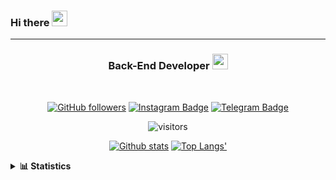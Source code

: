 ### Hi there <img height="25" width="25"  src="https://camo.githubusercontent.com/35d3d11359a49bf12aebb834cc13fd81b95eff4e/68747470733a2f2f6d656469612e67697068792e636f6d2f6d656469612f6876524a434c467a6361737252346961377a2f67697068792e676966">

<hr>

<div align="center">
  
### Back-End Developer <img height="25" src="https://camo.githubusercontent.com/40dff491d4e8123af55298ef908faedb66c463e5/68747470733a2f2f6d656469612e67697068792e636f6d2f6d656469612f57556c706c634d704f43456d5447427442572f67697068792e676966">
 
</div>

<br>

<div align="center">

[![GitHub followers](https://img.shields.io/github/followers/hanifazzuhdi?label=Follow&style=social)](https://github.com/hanifazzuhdi/?tab=follow) 
[![Instagram Badge](https://img.shields.io/badge/-hanifazzuhdi-blue?style=social&logo=Instagram&link=https://www.instagram.com/hnfhanif52/)](https://www.instagram.com/hnfhanif52/)
[![Telegram Badge](https://img.shields.io/badge/-hanifazzuhdi-blue?style=social&logo=telegram&link=https://www.t.me/hanif0198/)](https://www.t.me/hanif0198/) 

![visitors](https://visitor-badge.glitch.me/badge?page_id=hanifazzuhdi.hanifazzuhdi)

[![Github stats](https://github-readme-stats.vercel.app/api?username=hanifazzuhdi&count_private=true&title_color=333&text_color=777&show_icons=true&icon_color=333&line_height=20px)](https://github.com/hanifazzuhdi)
[![Top Langs'](https://github-readme-stats.vercel.app/api/top-langs/?username=hanifazzuhdi&layout=compact)](https://github.com/hanifazzuhdi) 

 </div>
 
<details>
  <summary><b> 📊 Statistics </b></summary>
  
  <br/>
  
  <!--START_SECTION:waka-->
![Lines of code](https://img.shields.io/badge/From%20Hello%20World%20I%27ve%20Written-7.3%20million%20lines%20of%20code-blue)

**🐱 My Github Data** 

> 🏆 480 Contributions in the Year 2021
 > 
> 📦 263.6 kB Used in Github's Storage 
 > 
> 🚫 Not Opted to Hire
 > 
> 📜 23 Public Repositories 
 > 
> 🔑 18 Private Repositories  
 > 
📊 **This Week I Spent My Time On** 

```text
⌚︎ Time Zone: Asia/Jakarta

💬 Programming Languages: 
JSX                      10 hrs 7 mins       ███████░░░░░░░░░░░░░░░░░░   27.8% 
PHP                      6 hrs 6 mins        ████░░░░░░░░░░░░░░░░░░░░░   16.76% 
JavaScript               5 hrs 16 mins       ███░░░░░░░░░░░░░░░░░░░░░░   14.49% 
Blade Template           5 hrs 4 mins        ███░░░░░░░░░░░░░░░░░░░░░░   13.93% 
SCSS                     4 hrs 51 mins       ███░░░░░░░░░░░░░░░░░░░░░░   13.36%

🔥 Editors: 
VS Code                  36 hrs 23 mins      █████████████████████████   100.0%

💻 Operating System: 
Mac                      36 hrs 23 mins      █████████████████████████   100.0%

```


 Last Updated on 03/09/2021
<!--END_SECTION:waka-->
</details>
